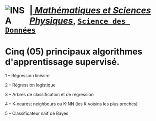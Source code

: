 # <a href="http://imsp-benin.com/" ><img src="http://imsp-benin.com/home/images/logoimsp.png" style="float:left; max-width: 80px; display: inline" alt="INSA"/> |  [*Mathématiques et Sciences Physiques*](http://imsp-benin.com/home/page.php?index=directeur&parent=presentation), [`Science des Données`](http://imsp-benin.com/home/page.php?index=deamathematique&parent=formation) 




# Cinq (05) principaux algorithmes d'apprentissage supervisé.

1 – Régression linéaire

2 – Régression logistique

3 – Arbres de classification et de régression

4 – K-nearest neighbours ou K-NN (les K voisins les plus proches)

5 – Classificateur naïf de Bayes
